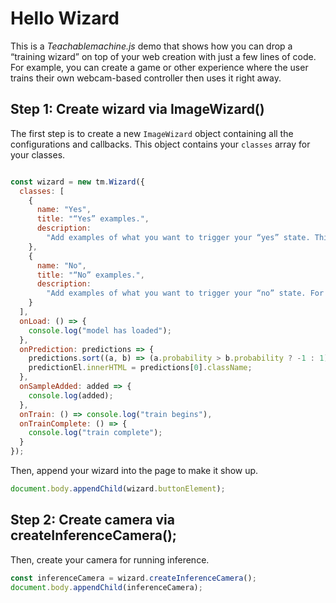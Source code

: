 # Hello Wizard

This is a *Teachablemachine.js* demo that shows how you can drop a “training wizard” on
top of your web creation with just a few lines of code. For example, you can
create a game or other experience where the user trains their own webcam-based
controller then uses it right away.


## Step 1: Create wizard via ImageWizard() 
The first step is to create a new `ImageWizard` object containing all the configurations
and callbacks. This object contains your `classes` array for your classes.

```js

const wizard = new tm.Wizard({
  classes: [
    {
      name: "Yes",
      title: "“Yes” examples.",
      description:
        "Add examples of what you want to trigger your “yes” state. This can be anything you want, like holding up your hand or an object."
    },
    {
      name: "No",
      title: "“No” examples.",
      description:
        "Add examples of what you want to trigger your “no” state. For example, without your hand or object."
    }
  ],
  onLoad: () => {
    console.log("model has loaded");
  },
  onPrediction: predictions => {
    predictions.sort((a, b) => (a.probability > b.probability ? -1 : 1));
    predictionEl.innerHTML = predictions[0].className;
  },
  onSampleAdded: added => {
    console.log(added);
  },
  onTrain: () => console.log("train begins"),
  onTrainComplete: () => {
    console.log("train complete");
  }
});
```

Then, append your wizard into the page to make it show up.

```js
document.body.appendChild(wizard.buttonElement);
```


## Step 2: Create camera via createInferenceCamera();
Then, create your camera for running inference.


```js
const inferenceCamera = wizard.createInferenceCamera();
document.body.appendChild(inferenceCamera);
```